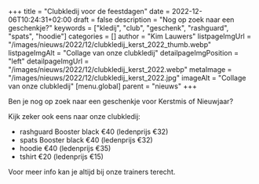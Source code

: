 +++
title = "Clubkledij voor de feestdagen"
date = 2022-12-06T10:24:31+02:00
draft = false
description = "Nog op zoek naar een geschenkje?"
keywords = ["kledij", "club", "geschenk", "rashguard", "spats", "hoodie"]
categories = []
author = "Kim Lauwers"
listpageImgUrl = "/images/nieuws/2022/12/clubkledij_kerst_2022_thumb.webp"
listpageImgAlt = "Collage van onze clubkledij"
detailpageImgPosition = "left"
detailpageImgUrl = "/images/nieuws/2022/12/clubkledij_kerst_2022.webp"
metaImage = "/images/nieuws/2022/12/clubkledij_kerst_2022.jpg"
imageAlt = "Collage van onze clubkledij"
[menu.global]
parent = "nieuws"
+++

Ben je nog op zoek naar een geschenkje voor Kerstmis of Nieuwjaar?

Kijk zeker ook eens naar onze clubkledij:

* rashguard Booster black €40 (ledenprijs €32)
* spats Booster black €40 (ledenprijs €32)
* hoodie €40 (ledenprijs €35)
* tshirt €20 (ledenprijs €15)


Voor meer info kan je altijd bij onze trainers terecht.